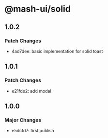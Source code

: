 # @mash-ui/solid

## 1.0.2

### Patch Changes

- 4ad7dee: basic implementation for solid toast

## 1.0.1

### Patch Changes

- e21fde2: add modal

## 1.0.0

### Major Changes

- e5dcfd7: first publish
